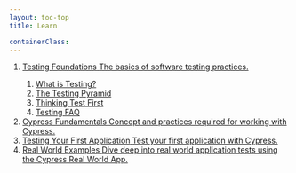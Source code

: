 ```yaml
---
layout: toc-top
title: Learn

containerClass:
---
```


<!-- This example requires Tailwind CSS v2.0+ -->
<nav aria-label="Progress">
  <ol class="overflow-hidden">
    <li class="relative pb-10">
      <div class="-ml-px absolute mt-0.5 top-4 left-4 w-0.5 h-full bg-indigo-600" aria-hidden="true"></div>
      <!-- Complete Step -->
      <a href="#" class="relative flex items-start group" style="border-bottom: 0;">
        <span class="h-9 flex items-center">
          <span class="relative z-10 w-8 h-8 flex items-center justify-center bg-indigo-600 rounded-full group-hover:bg-indigo-800">
            <!-- Heroicon name: solid/check -->
          </span>
        </span>
        <span class="ml-4 min-w-0 flex flex-col">
          <span class="text-xs font-semibold tracking-wide uppercase">Testing Foundations</span>
          <span class="text-sm text-gray-500">The basics of software testing practices.</span>
        </span>
      </a>
      <nav aria-label="TestingFoundations" class="pt-20 pl-5">
        <ol class="overflow-hidden">
          <li class="relative pb-10">
            <div class="-ml-px absolute mt-0.5 top-4 left-4 w-0.5 h-full bg-gray-300" aria-hidden="true"></div>
            <!-- Complete Step -->
            <a href="#" class="relative flex items-start group" style="border-bottom: 0;">
              <span class="h-9 flex items-center">
                <span class="relative z-10 w-8 h-8 flex items-center justify-center bg-indigo-600 rounded-full group-hover:bg-indigo-800">
                  <!-- Heroicon name: solid/check -->
                </span>
              </span>
              <span class="ml-4 min-w-0 flex flex-col">
                <span class="text-xs font-semibold tracking-wide uppercase">What is Testing?</span>
              </span>
            </a>
          </li>
          <li class="relative pb-10">
            <div class="-ml-px absolute mt-0.5 top-4 left-4 w-0.5 h-full bg-gray-300" aria-hidden="true"></div>
            <!-- Current Step -->
            <a href="#" class="relative flex items-start group" style="border-bottom: 0" aria-current="step">
              <span class="h-9 flex items-center" aria-hidden="true">
                <span class="relative z-10 w-8 h-8 flex items-center justify-center bg-white border-2 border-indigo-600 rounded-full">
                  <span class="h-2.5 w-2.5 bg-indigo-600 rounded-full"></span>
                </span>
              </span>
              <span class="ml-4 min-w-0 flex flex-col">
                <span class="text-xs font-semibold tracking-wide uppercase text-indigo-600">The Testing Pyramid</span>
              </span>
            </a>
          </li>
          <li class="relative pb-10">
            <div class="-ml-px absolute mt-0.5 top-4 left-4 w-0.5 h-full bg-gray-300" aria-hidden="true"></div>
            <!-- Upcoming Step -->
            <a href="#" class="relative flex items-start group" style="border-bottom: 0">
              <span class="h-9 flex items-center" aria-hidden="true">
                <span class="relative z-10 w-8 h-8 flex items-center justify-center bg-white border-2 border-gray-300 rounded-full group-hover:border-gray-400">
                  <span class="h-2.5 w-2.5 bg-transparent rounded-full group-hover:bg-gray-300"></span>
                </span>
              </span>
              <span class="ml-4 min-w-0 flex flex-col">
                <span class="text-xs font-semibold tracking-wide uppercase text-gray-500">Thinking Test First</span>
              </span>
            </a>
          </li>
          <li class="relative">
            <!-- Upcoming Step -->
            <a href="#" class="relative flex items-start group" style="border-bottom: 0">
              <span class="h-9 flex items-center" aria-hidden="true">
                <span class="relative z-10 w-8 h-8 flex items-center justify-center bg-white border-2 border-gray-300 rounded-full group-hover:border-gray-400">
                  <span class="h-2.5 w-2.5 bg-transparent rounded-full group-hover:bg-gray-300"></span>
                </span>
              </span>
              <span class="ml-4 min-w-0 flex flex-col">
                <span class="text-xs font-semibold tracking-wide uppercase text-gray-500">Testing FAQ</span>
              </span>
            </a>
          </li>
        </ol>
      </nav>
    </li>
    <li class="relative pb-10">
      <div class="-ml-px absolute mt-0.5 top-4 left-4 w-0.5 h-full bg-gray-300" aria-hidden="true"></div>
      <!-- Current Step -->
      <a href="#" class="relative flex items-start group" style="border-bottom: 0" aria-current="step">
        <span class="h-9 flex items-center" aria-hidden="true">
          <span class="relative z-10 w-8 h-8 flex items-center justify-center bg-white border-2 border-indigo-600 rounded-full">
            <span class="h-2.5 w-2.5 bg-indigo-600 rounded-full"></span>
          </span>
        </span>
        <span class="ml-4 min-w-0 flex flex-col">
          <span class="text-xs font-semibold tracking-wide uppercase text-indigo-600">Cypress Fundamentals</span>
          <span class="text-sm text-gray-500">Concept and practices required for working with Cypress.</span>
        </span>
      </a>
    </li>
    <li class="relative pb-10">
      <div class="-ml-px absolute mt-0.5 top-4 left-4 w-0.5 h-full bg-gray-300" aria-hidden="true"></div>
      <!-- Upcoming Step -->
      <a href="#" class="relative flex items-start group" style="border-bottom: 0">
        <span class="h-9 flex items-center" aria-hidden="true">
          <span class="relative z-10 w-8 h-8 flex items-center justify-center bg-white border-2 border-gray-300 rounded-full group-hover:border-gray-400">
            <span class="h-2.5 w-2.5 bg-transparent rounded-full group-hover:bg-gray-300"></span>
          </span>
        </span>
        <span class="ml-4 min-w-0 flex flex-col">
          <span class="text-xs font-semibold tracking-wide uppercase text-gray-500">Testing Your First Application</span>
          <span class="text-sm text-gray-500">Test your first application with Cypress.</span>
        </span>
      </a>
    </li>
    <li class="relative">
      <!-- Upcoming Step -->
      <a href="#" class="relative flex items-start group" style="border-bottom: 0">
        <span class="h-9 flex items-center" aria-hidden="true">
          <span class="relative z-10 w-8 h-8 flex items-center justify-center bg-white border-2 border-gray-300 rounded-full group-hover:border-gray-400">
            <span class="h-2.5 w-2.5 bg-transparent rounded-full group-hover:bg-gray-300"></span>
          </span>
        </span>
        <span class="ml-4 min-w-0 flex flex-col">
          <span class="text-xs font-semibold tracking-wide uppercase text-gray-500">Real World Examples</span>
          <span class="text-sm text-gray-500">Dive deep into real world application tests using the Cypress Real World App.</span>
        </span>
      </a>
    </li>
  </ol>
</nav>

